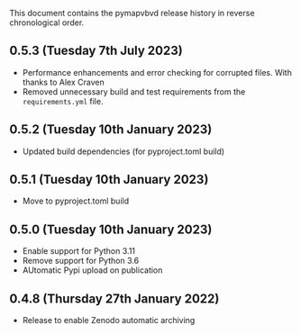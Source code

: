 This document contains the pymapvbvd release history in reverse chronological order.

0.5.3 (Tuesday 7th July 2023)
-----------------------------
- Performance enhancements and error checking for corrupted files. With thanks to Alex Craven
- Removed unnecessary build and test requirements from the `requirements.yml` file.

0.5.2 (Tuesday 10th January 2023)
---------------------------------
- Updated build dependencies (for pyproject.toml build)

0.5.1 (Tuesday 10th January 2023)
---------------------------------
- Move to pyproject.toml build

0.5.0 (Tuesday 10th January 2023)
---------------------------------
- Enable support for Python 3.11
- Remove support for Python 3.6
- AUtomatic Pypi upload on publication

0.4.8 (Thursday 27th January 2022)
----------------------------------
- Release to enable Zenodo automatic archiving 
